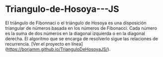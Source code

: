 # Triangulo-de-Hosoya---JS
El triángulo de Fibonnaci o el triángulo de Hosoya es una disposición triangular de números basada en los números de Fibonacci. Cada número es la suma de dos números en la diagonal izquierda o en la diagonal derecha. El algoritmo que se encarga de resolverlo sigue las relaciones de recurrencia. [Ver el proyecto en línea] (https://borjamm.github.io/TrianguloDeHosoyaJS/).
